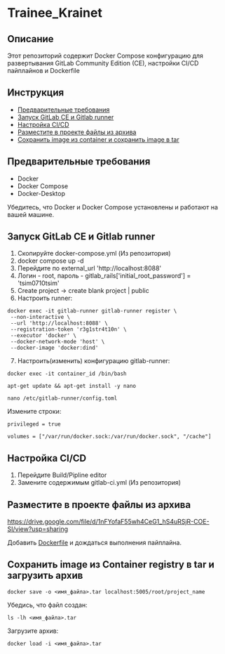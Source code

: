 # Trainee_Krainet


## Описание

Этот репозиторий содержит Docker Compose конфигурацию для развертывания GitLab Community Edition (CE), настройки CI/CD пайплайнов и Dockerfile 

## Инструкция

- [Предварительные требования](#предварительные-требования)
- [Запуск GitLab CE и Gitlab runner](#запуск-gitlab-ce-и-Gitlab-runner)
- [Настройка CI/CD](#настройка-cicd)
- [Разместите в проекте файлы из архива](#Разместите-в-проекте-файлы-из-архива)
- [Сохранить image из container и сохранить image в tar](#Сохранить-image-из-container-и-сохранить-image-в-tar)

## Предварительные требования

- Docker
- Docker Compose
- Docker-Desktop

Убедитесь, что Docker и Docker Compose установлены и работают на вашей машине.

## Запуск GitLab CE и Gitlab runner

1. Скопируйте docker-compose.yml (Из репозитория)
2. docker compose up -d
3. Перейдите по external_url 'http://localhost:8088'
4. Логин - root, пароль - gitlab_rails['initial_root_password'] = 'tsim0710tsim'
5. Create project -> create blank project | public
6. Настроить runner:

```
docker exec -it gitlab-runner gitlab-runner register \
 --non-interactive \
 --url 'http://localhost:8088' \
 --registration-token 'r3g1str4t10n' \
 --executor 'docker' \
 --docker-network-mode 'host' \
 --docker-image 'docker:dind'
```
    
7. Настроить(изменить) конфигурацию gitlab-runner:

`
docker exec -it container_id /bin/bash 
`

`
apt-get update && apt-get install -y nano
`

`
nano /etc/gitlab-runner/config.toml
`

Измените строки:

`
 privileged = true
`

`
 volumes = ["/var/run/docker.sock:/var/run/docker.sock", "/cache"]
`


## Настройка CI/CD

1. Перейдите Build/Pipline editor
2. Замените содержимым gitlab-ci.yml (Из репозитория)

## Разместите в проекте файлы из архива
https://drive.google.com/file/d/1nFYofaF55wh4CeG1_hS4uRSjR-COE-SI/view?usp=sharing

Добавить [Dockerfile](https://github.com/Tsim0710/Trainee_Krainet/blob/6b36acbf81c90521969f41782d7f45879778aae2/Dockerfile) и дождаться выполнения пайплайна. 

## Сохранить image из Container registry в tar и загрузить архив

`
docker save -o <имя_файла>.tar localhost:5005/root/project_name
`

Убедись, что файл создан:

`
ls -lh <имя_файла>.tar
`

Загрузите архив:

`
docker load -i <имя_файла>.tar
`

